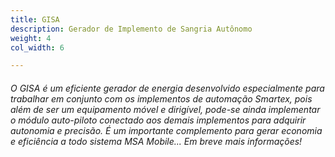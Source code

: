 ```yaml
---
title: GISA
description: Gerador de Implemento de Sangria Autônomo
weight: 4
col_width: 6

---
```

###### O GISA é um eficiente gerador de energia desenvolvido especialmente para trabalhar em conjunto com os implementos de automação Smartex, pois além de ser um equipamento móvel e dirigível, pode-se ainda implementar o módulo auto-piloto conectado aos demais implementos para adquirir autonomia e precisão. É um importante complemento para gerar economia e eficiência a todo sistema MSA Mobile... Em breve mais informações!